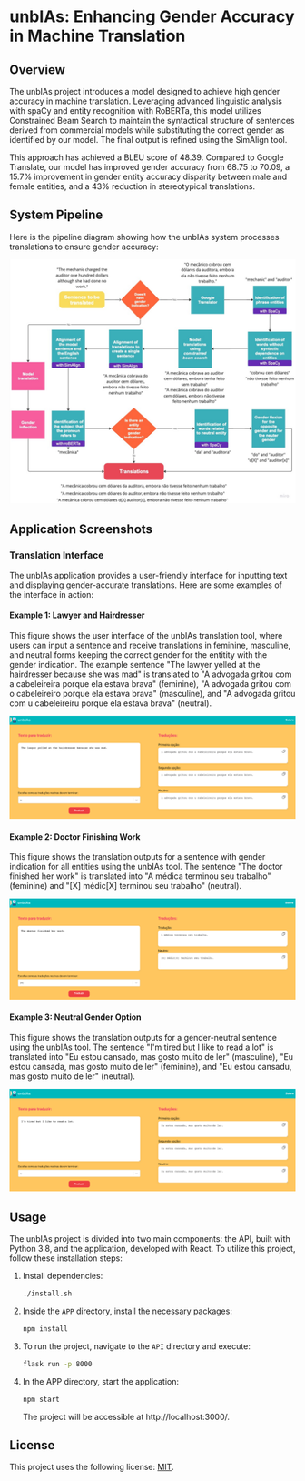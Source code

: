 # unbIAs: Enhancing Gender Accuracy in Machine Translation

## Overview

The unbIAs project introduces a model designed to achieve high gender accuracy in machine translation. Leveraging advanced linguistic analysis with spaCy and entity recognition with RoBERTa, this model utilizes Constrained Beam Search to maintain the syntactical structure of sentences derived from commercial models while substituting the correct gender as identified by our model. The final output is refined using the SimAlign tool.

This approach has achieved a BLEU score of 48.39. Compared to Google Translate, our model has improved gender accuracy from 68.75 to 70.09, a 15.7% improvement in gender entity accuracy disparity between male and female entities, and a 43% reduction in stereotypical translations.

## System Pipeline

Here is the pipeline diagram showing how the unbIAs system processes translations to ensure gender accuracy:

![System Pipeline](images/pipeline.jpeg)

## Application Screenshots

### Translation Interface

The unbIAs application provides a user-friendly interface for inputting text and displaying gender-accurate translations. Here are some examples of the interface in action:

#### Example 1: Lawyer and Hairdresser

This figure shows the user interface of the unbIAs translation tool, where users can input a sentence and receive translations in feminine, masculine, and neutral forms keeping the correct gender for the entitity with the gender indication. The example sentence "The lawyer yelled at the hairdresser because she was mad" is translated to "A advogada gritou com a cabeleireira porque ela estava brava" (feminine), "A advogada gritou com o cabeleireiro porque ela estava brava" (masculine), and "A advogada gritou com u cabeleireiru porque ela estava brava" (neutral).

![Lawyer and Hairdresser Translation](images/model-lawyer.png)

#### Example 2: Doctor Finishing Work

This figure shows the translation outputs for a sentence with gender indication for all entities using the unbIAs tool. The sentence "The doctor finished her work" is translated into "A médica terminou seu trabalho" (feminine) and "[X] médic[X] terminou seu trabalho" (neutral).

![Doctor Translation](images/model-miti.png)

#### Example 3: Neutral Gender Option

This figure shows the translation outputs for a gender-neutral sentence using the unbIAs tool. The sentence "I'm tired but I like to read a lot" is translated into "Eu estou cansado, mas gosto muito de ler" (masculine), "Eu estou cansada, mas gosto muito de ler" (feminine), and "Eu estou cansadu, mas gosto muito de ler" (neutral).

![Neutral Gender Translation](images/modelneutro.png)

## Usage

The unbIAs project is divided into two main components: the API, built with Python 3.8, and the application, developed with React. To utilize this project, follow these installation steps:

1. Install dependencies:

   ```bash
   ./install.sh
   ```

2. Inside the `APP` directory, install the necessary packages:

   ```bash
   npm install
   ```

3. To run the project, navigate to the `API` directory and execute:

   ```bash
   flask run -p 8000
   ```

4. In the APP directory, start the application:
   ```bash
   npm start
   ```
   The project will be accessible at http://localhost:3000/.

## License

This project uses the following license: [MIT](https://github.com/ramos-ai/unbIAs?tab=MIT-1-ov-file).
